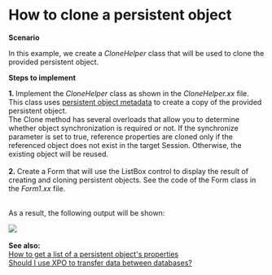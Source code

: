 # How to clone a persistent object


<p><strong>Scenario</strong></p>
<p>In this example, we create a <em>CloneHelper</em> class that will be used to clone the provided persistent object. </p>
<p><strong>Steps to implement</strong></p>
<p><strong>1. </strong>Implement the <em>CloneHelper</em> class as shown in the <em>CloneHelper.xx </em>file. This class uses <a href="https://documentation.devexpress.com/#XPO/clsDevExpressXpoMetadataXPClassInfotopic">persistent object metadata</a> to create a copy of the provided persistent object. <br>The Clone method has several overloads that allow you to determine whether object synchronization is required or not. If the synchronize parameter is set to true, reference properties are cloned only if the referenced object does not exist in the target Session. Otherwise, the existing object will be reused.<br><br><strong>2. </strong>Create a Form that will use the ListBox control to display the result of creating and cloning persistent objects. See the code of the Form class in the <em>Form1.xx</em> file.</p>
<p><br>As a result, the following output will be shown:</p>
<p><img src="https://raw.githubusercontent.com/DevExpress-Examples/how-to-clone-a-persistent-object-e804/13.1.4+/media/8958d5c9-1898-11e4-80b8-00155d624807.png"><br><br><strong>See also:</strong><br><a href="https://www.devexpress.com/Support/Center/p/A2594">How to get a list of a persistent object's properties</a><br><a href="https://www.devexpress.com/Support/Center/p/K18182">Should I use XPO to transfer data between databases?</a></p>

<br/>


